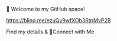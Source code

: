 🚀 Welcome to my GitHub space!

https://blinq.me/ezuQy9wfXOb36tpMvP2B


Find my details & 🤝Connect with Me

